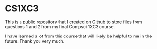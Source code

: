 # CS1XC3

This is a public repository that I created on Github to store files from questions 1 and 2 from my final Compsci 1XC3 course.

I have learned a lot from this course that will likely be helpful to me in the future. Thank you very much.
